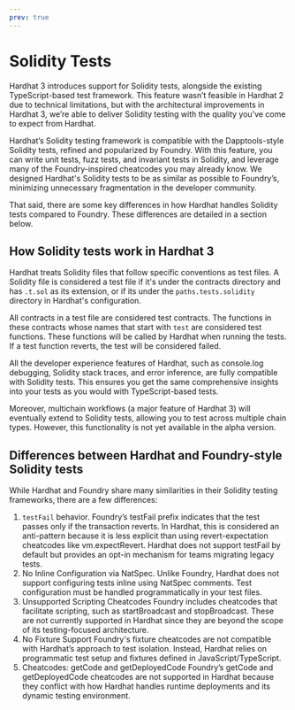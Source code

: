 ```yaml
---
prev: true
---
```


# Solidity Tests

Hardhat 3 introduces support for Solidity tests, alongside the existing TypeScript-based test framework. This feature wasn’t feasible in Hardhat 2 due to technical limitations, but with the architectural improvements in Hardhat 3, we’re able to deliver Solidity testing with the quality you’ve come to expect from Hardhat.

Hardhat’s Solidity testing framework is compatible with the Dapptools-style Solidity tests, refined and popularized by Foundry. With this feature, you can write unit tests, fuzz tests, and invariant tests in Solidity, and leverage many of the Foundry-inspired cheatcodes you may already know. We designed Hardhat's Solidity tests to be as similar as possible to Foundry’s, minimizing unnecessary fragmentation in the developer community.

That said, there are some key differences in how Hardhat handles Solidity tests compared to Foundry. These differences are detailed in a section below.

## How Solidity tests work in Hardhat 3

Hardhat treats Solidity files that follow specific conventions as test files. A Solidity file is considered a test file if it's under the contracts directory and has `.t.sol` as its extension, or if its under the `paths.tests.solidity` directory in Hardhat's configuration.

All contracts in a test file are considered test contracts. The functions in these contracts whose names that start with `test` are considered test functions. These functions will be called by Hardhat when running the tests. If a test function reverts, the test will be considered failed.

All the developer experience features of Hardhat, such as console.log debugging, Solidity stack traces, and error inference, are fully compatible with Solidity tests. This ensures you get the same comprehensive insights into your tests as you would with TypeScript-based tests.

Moreover, multichain workflows (a major feature of Hardhat 3) will eventually extend to Solidity tests, allowing you to test across multiple chain types. However, this functionality is not yet available in the alpha version.

## Differences between Hardhat and Foundry-style Solidity tests

While Hardhat and Foundry share many similarities in their Solidity testing frameworks, there are a few differences:

1. `testFail` behavior. Foundry’s testFail prefix indicates that the test passes only if the transaction reverts. In Hardhat, this is considered an anti-pattern because it is less explicit than using revert-expectation cheatcodes like vm.expectRevert. Hardhat does not support testFail by default but provides an opt-in mechanism for teams migrating legacy tests.
2. No Inline Configuration via NatSpec. Unlike Foundry, Hardhat does not support configuring tests inline using NatSpec comments. Test configuration must be handled programmatically in your test files.
3. Unsupported Scripting Cheatcodes Foundry includes cheatcodes that facilitate scripting, such as startBroadcast and stopBroadcast. These are not currently supported in Hardhat since they are beyond the scope of its testing-focused architecture.
4. No Fixture Support Foundry's fixture cheatcodes are not compatible with Hardhat’s approach to test isolation. Instead, Hardhat relies on programmatic test setup and fixtures defined in JavaScript/TypeScript.
5. Cheatcodes: getCode and getDeployedCode Foundry’s getCode and getDeployedCode cheatcodes are not supported in Hardhat because they conflict with how Hardhat handles runtime deployments and its dynamic testing environment.